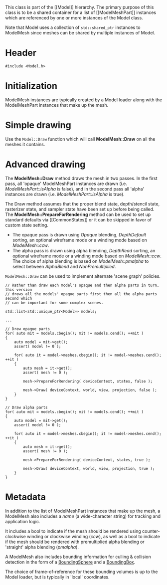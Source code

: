 This class is part of the [[Model]] hierarchy. The primary purpose of this class is to be a shared container for a list of [[ModelMeshPart]] instances which are referenced by one or more instances of the Model class.

Note that Model uses a collection of ``std::shared_ptr`` instances to ModelMesh since meshes can be shared by multiple instances of Model.

# Header
    #include <Model.h>

# Initialization
ModelMesh instances are typically created by a Model loader along with the ModelMeshPart instances that make up the mesh.

# Simple drawing
Use the ``Model::Draw`` function which will call **ModelMesh::Draw** on all the meshes it contains.

# Advanced drawing
The **ModelMesh::Draw** method draws the mesh in two passes. In the first pass, all 'opaque' ModelMeshPart instances are drawn (i.e. _ModelMeshPart::isAlpha_ is false), and in the second pass all 'alpha' instances are drawn (i.e. _ModelMeshPart::isAlpha_ is true).

The Draw method assumes that the proper blend state, depth/stencil state, rasterizer state, and sampler state have been set up before being called. The **ModelMesh::PrepareForRendering** method can be used to set up standard defaults via [[CommonStates]] or it can be skipped in favor of custom state setting.

* The opaque pass is drawn using _Opaque_ blending, _DepthDefault_ sorting, an optional wireframe mode or a winding mode based on _ModelMesh::ccw_.
* The alpha pass is drawn using alpha blending, _DepthRead_ sorting, an optional wireframe mode or a winding mode based on _ModelMesh::ccw_. The choice of  alpha blending is based on _ModelMesh::pmalpha_ to select between _AlphaBlend_ and _NonPremultiplied_.

``ModelMesh::Draw`` can be used to implement alternate 'scene graph' policies.

    // Rather than draw each model's opaque and then alpha parts in turn, this version
    // draws all the models' opaque parts first then all the alpha parts second which
    // can be important for some complex scenes.

    std::list<std::unique_ptr<Model>> models;

    ...

    // Draw opaque parts
    for( auto mit = models.cbegin(); mit != models.cend(); ++mit )
    {
        auto model = mit->get();
        assert( model != 0 );

        for( auto it = model->meshes.cbegin(); it != model->meshes.cend(); ++it )
        {
            auto mesh = it->get();
            assert( mesh != 0 );

            mesh->PrepareForRendering( deviceContext, states, false );

            mesh->Draw( deviceContext, world, view, projection, false );
        }
    }

    // Draw alpha parts
    for( auto mit = models.cbegin(); mit != models.cend(); ++mit )
    {
        auto model = mit->get();
        assert( model != 0 );

        for( auto it = model->meshes.cbegin(); it != model->meshes.cend(); ++it )
        {
            auto mesh = it->get();
            assert( mesh != 0 );

            mesh->PrepareForRendering( deviceContext, states, true );

            mesh->Draw( deviceContext, world, view, projection, true );
        }
    }

# Metadata
In addition to the list of ModelMeshPart instances that make up the mesh, a ModelMesh also includes a _name_ (a wide-character string) for tracking and application logic.

It includes a bool to indicate if the mesh should be rendered using counter-clockwise winding or clockwise winding (_ccw_), as well as a bool to indicate if the mesh should be rendered with premultiplied alpha blending or 'straight' alpha blending (_pmalpha_).

A ModelMesh also includes bounding information for culling & collision detection in the form of a [BoundingSphere](http://msdn.microsoft.com/en-us/library/windows/desktop/microsoft.directx_sdk.directxcollision.boundingsphere.aspx) and a [BoundingBox](http://msdn.microsoft.com/en-us/library/windows/desktop/microsoft.directx_sdk.directxcollision.boundingbox.aspx).

The choice of frame-of-reference for these bounding volumes is up to the Model loader, but is typically in 'local' coordinates.
